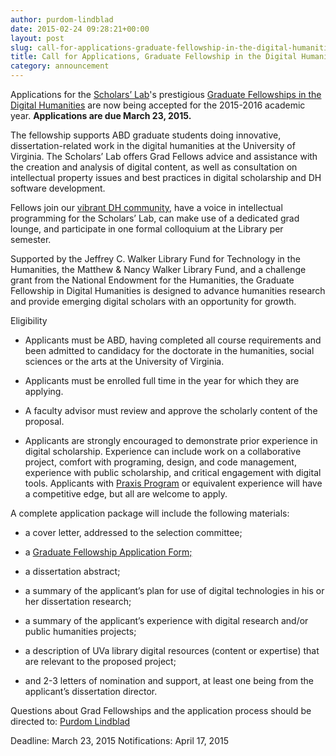 ```yaml
---
author: purdom-lindblad
date: 2015-02-24 09:28:21+00:00
layout: post
slug: call-for-applications-graduate-fellowship-in-the-digital-humanities
title: Call for Applications, Graduate Fellowship in the Digital Humanities
category: announcement
---
```


Applications for the [Scholars’ Lab](http://scholarslab.org)'s prestigious [Graduate Fellowships in the Digital Humanities](http://scholarslab.org/graduate-fellowships/) are now being accepted for the 2015-2016 academic year. **Applications are due March 23, 2015.**

The fellowship supports ABD graduate students doing innovative, dissertation-related work in the digital humanities at the University of Virginia. The Scholars’ Lab offers Grad Fellows advice and assistance with the creation and analysis of digital content, as well as consultation on intellectual property issues and best practices in digital scholarship and DH software development.

Fellows join our [vibrant DH community](http://scholarslab.org/people/), have a voice in intellectual programming for the Scholars’ Lab, can make use of a dedicated grad lounge, and participate in one formal colloquium at the Library per semester.

Supported by the Jeffrey C. Walker Library Fund for Technology in the Humanities, the Matthew & Nancy Walker Library Fund, and a challenge grant from the National Endowment for the Humanities, the Graduate Fellowship in Digital Humanities is designed to advance humanities research and provide emerging digital scholars with an opportunity for growth.

Eligibility



	
  * Applicants must be ABD, having completed all course requirements and been admitted to candidacy for the doctorate in the humanities, social sciences or the arts at the University of Virginia.

	
  * Applicants must be enrolled full time in the year for which they are applying.

	
  * A faculty advisor must review and approve the scholarly content of the proposal.

	
  * Applicants are strongly encouraged to demonstrate prior experience in digital scholarship. Experience can include work on a collaborative project, comfort with programing, design, and code management, experience with public scholarship, and critical engagement with digital tools. Applicants with [Praxis Program](http://praxis.scholarslab.org) or equivalent experience will have a competitive edge, but all are welcome to apply.


A complete application package will include the following materials:

	
  * a cover letter, addressed to the selection committee;

	
  * a [Graduate Fellowship Application Form;](http://static.scholarslab.org/wp-content/uploads/2012/10/fellowsapp2013.pdf)

	
  * a dissertation abstract;

	
  * a summary of the applicant’s plan for use of digital technologies in his or her dissertation research;

	
  * a summary of the applicant’s experience with digital research and/or public humanities projects;

	
  * a description of UVa library digital resources (content or expertise) that are relevant to the proposed project;

	
  * and 2-3 letters of nomination and support, at least one being from the applicant’s dissertation director.


Questions about Grad Fellowships and the application process should be directed to: [Purdom Lindblad](mailto:jpl8e@virginia.edu)

Deadline: March 23, 2015
Notifications: April 17, 2015


